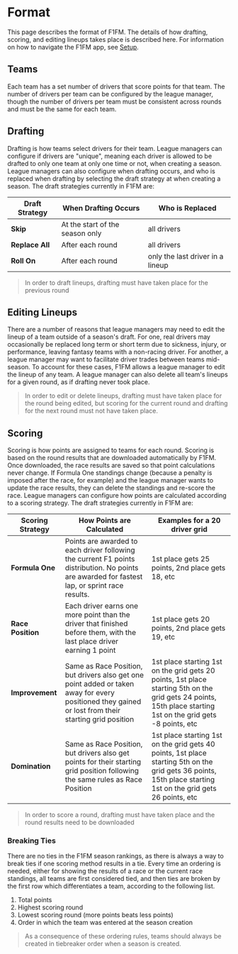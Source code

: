 # Format
This page describes the format of F1FM. The details of how drafting, scoring, and editing lineups takes place is described here. For information on how to navigate the F1FM app, see [Setup](./setup.md).

## Teams
Each team has a set number of drivers that score points for that team.
The number of drivers per team can be configured by the league manager, though the number of drivers per team must be consistent across rounds and must be the same for each team.

## Drafting
Drafting is how teams select drivers for their team.
League managers can configure if drivers are "unique", meaning each driver is allowed to be drafted to only one team at only one time or not, when creating a season.
League managers can also configure when drafting occurs, and who is replaced when drafting by selecting the draft strategy at when creating a season.
The draft strategies currently in F1FM are:

| Draft Strategy  | When Drafting Occurs            | Who is Replaced                  |
|-----------------|---------------------------------|----------------------------------|
| **Skip**        | At the start of the season only | all drivers                      |
| **Replace All** | After each round                | all drivers                      |
| **Roll On**     | After each round                | only the last driver in a lineup |

> In order to draft lineups, drafting must have taken place for the previous round

## Editing Lineups
There are a number of reasons that league managers may need to edit the lineup of a team outside of a season's draft.
For one, real drivers may occasionally be replaced long term or short term due to sickness, injury, or performance, leaving fantasy teams with a non-racing driver.
For another, a league manager may want to facilitate driver trades between teams mid-season.
To account for these cases, F1FM allows a league manager to edit the lineup of any team.
A league manager can also delete all team's lineups for a given round, as if drafting never took place.

> In order to edit or delete lineups, drafting must have taken place for the round being edited, but scoring for the current round and drafting for the next round must not have taken place.

## Scoring
Scoring is how points are assigned to teams for each round.
Scoring is based on the round results that are downloaded automatically by F1FM.
Once downloaded, the race results are saved so that point calculations never change.
If Formula One standings change (because a penalty is imposed after the race, for example) and the league manager wants to update the race results, they can delete the standings and re-score the race.
League managers can configure how points are calculated according to a scoring strategy.
The draft strategies currently in F1FM are:

| Scoring Strategy  | How Points are Calculated                                                                                                                            | Examples for a 20 driver grid                                                                                                                                 |
|-------------------|------------------------------------------------------------------------------------------------------------------------------------------------------|---------------------------------------------------------------------------------------------------------------------------------------------------------------|
| **Formula One**   | Points are awarded to each driver following the current F1 points distribution. No points are awarded for fastest lap, or sprint race results.       | 1st place gets 25 points, 2nd place gets 18, etc                                                                                                              |
| **Race Position** | Each driver earns one more point than the driver that finished before them, with the last place driver earning 1 point                               | 1st place gets 20 points, 2nd place gets 19, etc                                                                                                              |
| **Improvement**   | Same as Race Position, but drivers also get one point added or taken away for every positioned they gained or lost from their starting grid position | 1st place starting 1st on the grid gets 20 points, 1st place starting 5th on the grid gets 24 points, 15th place starting 1st on the grid gets -8 points, etc |
| **Domination**    | Same as Race Position, but drivers also get points for their starting grid position following the same rules as Race Position                        | 1st place starting 1st on the grid gets 40 points, 1st place starting 5th on the grid gets 36 points, 15th place starting 1st on the grid gets 26 points, etc |

> In order to score a round, drafting must have taken place and the round results need to be downloaded

### Breaking Ties

There are no ties in the F1FM season rankings, as there is always a way to break ties if one scoring method results in a tie.
Every time an ordering is needed, either for showing the results of a race or the current race standings, all teams are first considered tied, and then ties are broken by the first row which differentiates a team, according to the following list.

1. Total points
2. Highest scoring round
3. Lowest scoring round (more points beats less points)
4. Order in which the team was entered at the season creation

> As a consequence of these ordering rules, teams should always be created in tiebreaker order when a season is created.

